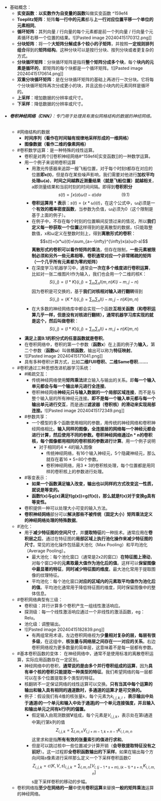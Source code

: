 - 基础概念：
	- **实变函数**：**以实数作为自变量的函数**叫做实变函数 ^159ef4
	- **Toeplitz矩阵**：矩阵**每一行中的元素**都与**上一行对应位置平移一个单位的元素相同**。
	- **循环矩阵**：其列向量 / 行向量的每个元素都是前一个列向量 / 行向量个元素循环右移一个位置的结果。![[Pasted image 20240415170312.png]]
	- **分块矩阵**：将一个**大矩阵分解成多个较小的子矩阵**，并按照**一定规则排列组合**得到的**矩阵结构**。这种分块可以是按行分块、按列分块或者更复杂的方式。
	- **分块循环矩阵**：分块循环矩阵是指将**整个矩阵分成多个块**，每个**块内的元素是循环的**，即矩阵的每个块都是一个循环矩阵。![[Pasted image 20240415170614.png]]
	- **双重分块循环矩阵**：是在分块循环矩阵的基础上再进行一次分块。它将每个分块循环矩阵再次分成更小的块，并且这些小块内的元素同样是循环的。
	- **上采样**：增加数据的分辨率或尺寸。
	- **下采样**：降低数据的分辨率或尺寸。
- ###### **卷积神经网络（CNN）**：专门用于处理具有类似网格结构的数据的神经网络。
	- #网络结构的数据
		- **时间序列（看作在时间轴有规律地采样形成的一维网格）**
		- **图像数据（看作二维的像素网格）**
	- #卷积数学运算：是一种特殊的线性运算。
		- 卷积是对两个[[卷积神经网络#^159ef4|实变函数]]的一种数学运算。
		- 用一个例子来说明卷积运算
			- 用激光传感器来追踪一艘飞船位置，对于每个时刻t都存在对应的位置**即x(t)**，但是存在某些噪声影响，我们需要对他进行**加权平均处理ω(a)**，**时间之间越靠近测量结果（就是飞船位置）就越相关**，a即测量结果和当前时刻的时间间隔。即得到**卷积积分**$$s(t)=\int{x(a)ω(t-a)}da\quad\quad\quad\quad(9.1)$$
			- **卷积运算用 * 表示**：$s(t)=(x*ω)(t)$，在这个公式中，ω必须是一个**有效的概率密度函数**，当参数为负值，ω必须为0（这个限制是基于上面的例子）。
			- 在例子中，不存在每个时刻的位置瞬间反馈过来的情况，所以**我们定义每一秒获取一个位置**这样得到的是离散型的数据，t只能取整数值，x和ω定义在整数时刻上，得到**离散形式的卷积**：$$s(t)=(x*ω)(t)=\sum_{a=-\infty}^{\infty}x(a)ω(t-a)$$**离散形式的卷积可以看作矩阵的乘法**，但存在限制，**一些元素被限制必须和另外一些元素相等**。**卷积通常对应一个非常稀疏的矩阵（一个几乎所有元素都为零的矩阵）**
			- 在深度学习/机器学习中，通常会**一次在多个维度进行卷积运算**，比如对一张二维图片I作为输入，我们也会用一个二维的核K：$$S(i,j)=(I*K)(i,j)=\sum_m\sum_nI(m,n)K(i-m,j-n)$$因为卷积是可交换的，基于**我们对核相对输入进行翻转**得到$$S(i,j)=(K*I)(i,j)=\sum_m\sum_nI(i-m,j-n)K(m,n)$$
			- 在大多数的神经网络库中都会实现一个函数**互相关函数（和卷积运算几乎一样，但是没有对核进行翻转），通常机器学习库实现的就是这个，然后叫做卷积**：$$S(i,j)=(I*K)(i,j)=\sum_m\sum_nI(i+m,j+n)K(m,n)$$
		- **满足上面9.1的积分式的任意函数就是卷积**。
		- 在卷积网络中，卷积的第一个参数（**函数x**）在上面的例子为**输入**，第二个参数（**函数ω**）叫做**核函数**，输出可以称为**特征映射**。
		- ![[Pasted image 20240415171041.png]]
		- 具有多种卷积计算方式，比如**二维FUll卷积、二维Same卷积.......**
	- #卷积通过三种思想改进机器学习系统：
		- #稀疏交互：
			- 传统神经网络使用**矩阵乘法**建立输入与输出的关系。即**每一个输入单元都会与每一个输出单元进行全连接**。
			- 卷积神经网络**神经元只与输入数据的一个局部区域连接**，而不是与整个输入层的所有神经元连接。**即不是每一个输入单元都与每一个输出单元进行交互**，而是通过**滤波器（卷积核）的滑动来实现局部连接。**![[Pasted image 20240415172349.png]]
		- #参数共享： 
			- 一个模型的多个函数使用相同的参数，用传统的神经网络和卷积神经网络相比。**输入同样的图像，全连接层的网络每一个神经元都会进行计算，然后使用不同的参数。卷积神经网络通过n * n的卷积核，每个图像都用相同的卷积核的参数进行计算**。用一个例子说明
				- 对于相同的4 * 4的输入图像
					- 传统神经网络，有16个输入神经元，5个隐藏神经元，那么就存在着16 * 5=80个参数。
					- 卷积神经网络，用3 * 3的卷积核处理，每个位置都是用同样的卷积核上的参数进行处理。
		- #等变表示： 
			- **如果一个函数满足输入改变，输出也以同样的方式改变这一性质，就说是等变的。**
			- **函数f(x)与g(x)满足f(g(x))=g(f(x))，那么就是f(x)对于变换g具有等变性。**
		- 卷积提供一种可以处理大小可变的输入方法。
		- **卷积神经网络**部分可以**解决那些不被传统（固定大小）矩阵乘法定义的神经网络处理的特殊数据**。
	- #池化：
		- 用于**减少特征图的空间尺寸**，并**提取特征**的一种技术。通常应用在**卷积层之后**，通过在特征图的**局部区域上执行池化操作来减少特征图的尺寸**。常见的池化操作包括最大池化（Max Pooling）和平均池化（Average Pooling）。
			- 最大池化：每个池化窗口（通常是2x2的窗口）**在特征图上滑动**，对每个窗口中的**元素取最大值作为池化后的值**。这样可以**保留图像中最显著的特征**，**同时减少特征图的维度**。最大池化常用于提取图像的纹理特征。
			- 平均池化：每个池化窗口**对应的区域内的元素取平均值作为池化后的值**。平均池化通常用于降低特征图的维度，同时保留图像中的整体信息。
	- #卷积网络典型有三级：
		- 卷积级：并行计算多个卷积产生一组线性激活响应。
		- 探测级：每一个线性激活响应通过一个非线性的激活函数，eg：Relu。
		- 池化级：调整输出。
		- ![[Pasted image 20240415182839.png]]
			- 有两组常用术语，左边卷积网络视为**少量相对复杂的层，每层有很多级**，在这组中，**核张量与网络层之间存在一一对应的关系**。右边卷积网络视为更多数量的简单层，这意味着不是每一层都有参数。
	- #基本卷积函数的变体： 在神经网络中，通常不是使用标准的离散卷积运算，实际应用函数存在一定区别。
		- 神经网络中的卷积，**通常说的是由多个并行卷积组成的运算**，因为**具有单个核的卷积只能提取一种类型的特征**。我们希望网络的每一层都可以在多个位置提取多个类型的特征。
		- 核翻转不一定保证网络的线性运算可以交换。**只有当其中每个运算的输出和输入具有相同的通道数时，多通道的运算才是可交换的。**
		- 例子：假设我们有4维的核张量k，每个元素为$k_{i,j,k,l}$ ，**表示输出中处于通道i的一个单元和输入中处于通道j的一个单元连接强度，并且输入和输出单元之间有k行l列的偏置。**
			- 假定输入由观测数据**V**组成，每个元素是$V_{i,j,k}$，表示处在第i通道中第j行第k列的值$$Z_{i,j,k}=\sum_{l,m,n}V_{l,j+m-1,k+n-1}K_{i,l,m,n}$$这里求和是指**所有有效的张量索引的值进行求和**。
			- 但是可以跳过核中一些位置减少计算开销（**会导致提取特征没有之前好**）。这一过程即**全卷积函数输出的下采样**。如果在输出每个方向间隔s像素进行采样那么定义一个下采样卷积函数C$$Z_{i,j,k}=c(K,V,s)_{i,j,k}=\sum_{l,m,n}[V_{l,(j-1*s+m),(k-1)*s+n,}K_{i,l,m,n}]$$s是下采样卷积的移动的步幅。
	- 卷积网络指**至少在网络的一层**中使用**卷积运算**来替换**一般的矩阵乘法**运算的神经网络。